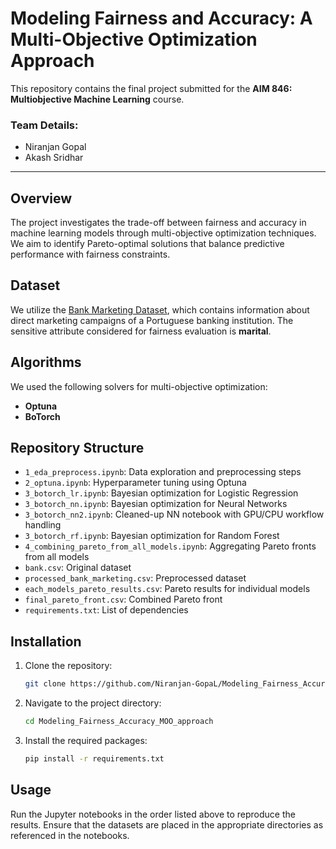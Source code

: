 # Modeling Fairness and Accuracy: A Multi-Objective Optimization Approach

This repository contains the final project submitted for the **AIM 846: Multiobjective Machine Learning** course.

### Team Details:

* Niranjan Gopal
* Akash Sridhar

---

## Overview

The project investigates the trade-off between fairness and accuracy in machine learning models through multi-objective optimization techniques. We aim to identify Pareto-optimal solutions that balance predictive performance with fairness constraints.

## Dataset

We utilize the [Bank Marketing Dataset](https://archive.ics.uci.edu/ml/datasets/bank+marketing), which contains information about direct marketing campaigns of a Portuguese banking institution. The sensitive attribute considered for fairness evaluation is **marital**.

## Algorithms

We used the following solvers for multi-objective optimization:

* **Optuna**
* **BoTorch**

## Repository Structure

* `1_eda_preprocess.ipynb`: Data exploration and preprocessing steps
* `2_optuna.ipynb`: Hyperparameter tuning using Optuna
* `3_botorch_lr.ipynb`: Bayesian optimization for Logistic Regression
* `3_botorch_nn.ipynb`: Bayesian optimization for Neural Networks
* `3_botorch_nn2.ipynb`: Cleaned-up NN notebook with GPU/CPU workflow handling
* `3_botorch_rf.ipynb`: Bayesian optimization for Random Forest
* `4_combining_pareto_from_all_models.ipynb`: Aggregating Pareto fronts from all models
* `bank.csv`: Original dataset
* `processed_bank_marketing.csv`: Preprocessed dataset
* `each_models_pareto_results.csv`: Pareto results for individual models
* `final_pareto_front.csv`: Combined Pareto front
* `requirements.txt`: List of dependencies



## Installation

1. Clone the repository:

   ```bash
   git clone https://github.com/Niranjan-GopaL/Modeling_Fairness_Accuracy_MOO_approach.git
   ```

2. Navigate to the project directory:

   ```bash
   cd Modeling_Fairness_Accuracy_MOO_approach
   ```

3. Install the required packages:

   ```bash
   pip install -r requirements.txt
   ```

## Usage

Run the Jupyter notebooks in the order listed above to reproduce the results.
Ensure that the datasets are placed in the appropriate directories as referenced in the notebooks.
